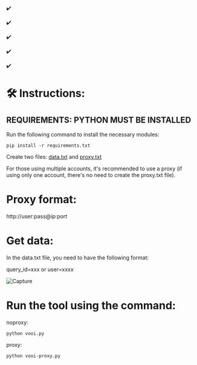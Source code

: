 ✔️ 

✔️ 

✔️ 

✔️ 

✔️ 

# 🛠️ Instructions:

## REQUIREMENTS: PYTHON MUST BE INSTALLED

Run the following command to install the necessary modules:

`pip install -r requirements.txt`

Create two files: [data.txt](data.txt) and [proxy.txt](proxy.txt)

For those using multiple accounts, it's recommended to use a proxy (if using only one account, there's no need to create the proxy.txt file).

# Proxy format:

http://user:pass@ip:port

# Get data:

In the data.txt file, you need to have the following format:

query_id=xxx or user=xxxx

![Capture](https://github.com/user-attachments/assets/6db0b3ed-86fe-4cf7-b9c3-9dde4c0f2efb)


# Run the tool using the command:

noproxy:

`python vooi.py`

proxy:

`python vooi-proxy.py`

